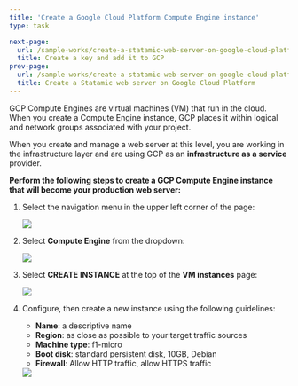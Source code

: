 ```yaml
---
title: 'Create a Google Cloud Platform Compute Engine instance'
type: task

next-page: 
  url: /sample-works/create-a-statamic-web-server-on-google-cloud-platform/create-a-key-and-add-it-to-gcp
  title: Create a key and add it to GCP
prev-page: 
  url: /sample-works/create-a-statamic-web-server-on-google-cloud-platform/
  title: Create a Statamic web server on Google Cloud Platform
---
```


GCP Compute Engines are virtual machines (VM) that run in the cloud. When you create a Compute Engine instance, GCP places it within logical and network groups associated with your project.

When you create and manage a web server at this level, you are working in the infrastructure layer and are using GCP as an **infrastructure as a service** provider.

**Perform the following steps to create a GCP Compute Engine instance that will become your production web server:**

1. Select the navigation menu in the upper left corner of the page:

    ![](/img/gcpNavMenu.png)

2. Select **Compute Engine** from the dropdown:

    ![](/img/gcpComputeEngine.png)

3. Select **CREATE INSTANCE** at the top of the **VM instances** page:

    ![](/img/gcpCreateInstance.png)

4. Configure, then create a new instance using the following guidelines:

    * **Name**: a descriptive name
    * **Region**: as close as possible to your target traffic sources
    * **Machine type**: f1-micro
    * **Boot disk**: standard persistent disk, 10GB, Debian
    * **Firewall**: Allow HTTP traffic, allow HTTPS traffic


    <img class="imgOverrideTall" src="/img/gcpInstanceCreateDetails.png"/>
